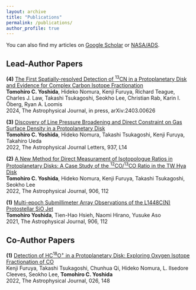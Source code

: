 ```yaml
---
layout: archive
title: "Publications"
permalink: /publications/
author_profile: true
---
```


You can also find my articles on [Google Scholar](https://scholar.google.com/citations?user=Y1a2300AAAAJ&hl=ja) or [NASA/ADS](https://ui.adsabs.harvard.edu/search/q=orcid%3A0000-0001-8002-8473&sort=date+desc).

## Lead-Author Papers
**(4)** [The First Spatially-resolved Detection of <sup>13</sup>CN in a Protoplanetary Disk and Evidence for Complex Carbon Isotope Fractionation](https://arxiv.org/abs/2403.00626) <br>
**Tomohiro C. Yoshida**, Hideko Nomura, Kenji Furuya, Richard Teague, Charles J. Law, Takashi Tsukagoshi, Seokho Lee, Christian Rab, Karin I. Öberg, Ryan A. Loomis <br>
2024, The Astrophysical Journal, in press, arXiv:2403.00626

**(3)** [Discovery of Line Pressure Broadening and Direct Constraint on Gas Surface Density in a Protoplanetary Disk](https://ui.adsabs.harvard.edu/abs/2022arXiv220903367Y/abstract) <br>
**Tomohiro C. Yoshida**, Hideko Nomura, Takashi Tsukagoshi, Kenji Furuya, Takahiro Ueda <br>
2022, The Astrophysical Journal Letters, 937, L14

**(2)** [A New Method for Direct Measurament of Isotopologue Ratios in Protoplanetary Disks: A Case Study of the <sup>12</sup>CO/<sup>13</sup>CO Ratio in the TW Hya Disk](https://ui.adsabs.harvard.edu/abs/2022arXiv220408330Y/abstract) <br>
**Tomohiro C. Yoshida**, Hideko Nomura, Kenji Furuya, Takashi Tsukagoshi, Seokho Lee <br>
2022, The Astrophysical Journal, 906, 112

**(1)** [Multi-epoch Submillimeter Array Observations of the L1448C(N) Protostellar SiO Jet](https://ui.adsabs.harvard.edu/abs/2021ApJ...906..112Y/abstract) <br>
**Tomohiro Yoshida**, Tien-Hao Hsieh, Naomi Hirano, Yusuke Aso <br>
2021, The Astrophysical Journal, 906, 112

## Co-Author Papers 
**(1)** [Detection of HC<sup>18</sup>O<sup>+</sup> in a Protoplanetary Disk: Exploring Oxygen Isotope Fractionation of CO](https://ui.adsabs.harvard.edu/abs/2022ApJ...926..148F/abstract) <br>
Kenji Furuya, Takashi Tsukagoshi, Chunhua Qi, Hideko Nomura, L. Ilsedore Cleeves, Seokho Lee, **Tomohiro C. Yoshida** <br>
2022, The Astrophysical Journal, 026, 148

<!-- {% include base_path %} -->

<!-- {% for post in site.publications reversed %}
  {% include archive-single.html %}
{% endfor %} -->
